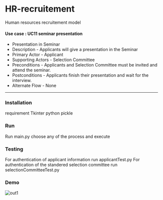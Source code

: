 # HR-recruitement
Human resources recruitement model

#### Use case : UC11 seminar presentation

- Presentation in Seminar  
- Description - Applicants will give a presentation in the Seminar  
- Primary Actor - Applicant  
- Supporting Actors - Selection Committee  
- Preconditions - Applicants and Selection Committee must be invited and attend  the seminar.  
- Postconditions - Applicants finish their presentation and wait for the interview.  
- Alternate Flow - None  

---

### Installation
requirement
Tkinter python
pickle

### Run
Run main.py
choose any of the process and execute 

### Testing
For authentication of applicant information run applicantTest.py 
For authentication of the standered selection committee run selectionCommitteeTest.py

### Demo
![out1](https://user-images.githubusercontent.com/46133803/85314239-d0f5eb80-b4d6-11ea-8bfe-4cbb86e1dabd.gif)
